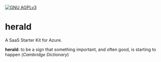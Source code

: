 [![GNU AGPLv3](https://img.shields.io/badge/license-GNU%20AGPLv3-brightgreen)](https://www.martinpickering.com/posts/saas/herald/)

# herald

A SaaS Starter Kit for Azure.

**herald**: to be a sign that something important, and often good, is starting to happen (_Cambridge Dictionary_)
